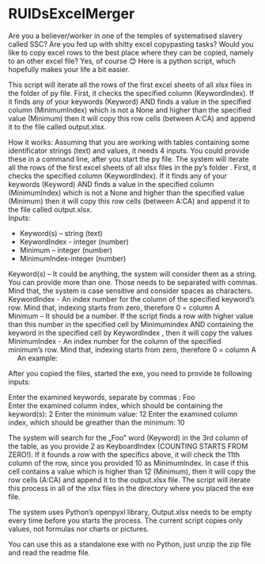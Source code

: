 # RUIDsExcelMerger
Are you a believer/worker in one of the temples of systematised slavery called SSC? Are you fed up with shitty excel copypasting tasks? Would you like to copy excel rows to the best place where they can be copied, namely to an other excel file?
Yes, of course 😊 
Here is a python script, which hopefully makes your life a bit easier. 

This script will iterate all the rows of the first excel sheets of all xlsx files in the folder of py file. First, it checks the specified column (KeywordIndex). If it finds any of your keywords (Keyword) AND finds a value in the specified column (MinimumIndex) which is not a None and higher than the specified value (Minimum)  then it will copy this row cells (between A:CA) and append it to the file called output.xlsx.  

How it works: 
Assuming that you are working with tables containing some identificator strings (text) and values, it needs 4 inputs. You could provide these in a command line, after you start the py file. 
The system will iterate all the rows of the first excel sheets of all xlsx files in the py’s folder . First, it checks the specified column (KeywordIndex). If it finds any of your keywords (Keyword) AND finds a value in the specified column (MinimumIndex) which is not a None and higher than the specified value (Minimum)  then it will copy this row cells (between A:CA) and append it to the file called output.xlsx.  
Inputs: 
-	Keyword(s) – string (text)
-	KeywordIndex  - integer (number) 
-	Minimum – integer  (number)
-	MinimumIndex-integer  (number)

Keyword(s) – It could be anything, the system will consider them as a string. You can provide more than one. Those needs to be separated with commas. Mind that, the system is case sensitive and consider spaces as characters. 
KeywordIndex  - An index number for the column of the specified keyword’s row. Mind that, indexing starts from zero, therefore 0 = column A  
Minimum – It should be a number. If the script finds a row with higher value than this number in the specified cell by Minimumindex AND containing the keyword in the specified cell by KeywordIndex , then it will copy the values
MinimumIndex - An index number for the column of the specified minimum’s row. Mind that, indexing starts from zero, therefore 0 = column A  
 
An example: 

After you copied the files, started the exe, you need to provide te following inputs:

Enter the examined keywords, separate by commas : Foo   
Enter the examined column index, which should be containing the keyword(s): 2
Enter the minimum value: 12
Enter the examined column index, which should be greather than the minimum: 10

The system will search for the „Foo” word (Keyword) in the 3rd column of the table, as you provide 2 as KeyboardIndex (COUNTING STARTS FROM ZERO!). If it founds a row with the specifics above, it will check the 11th column of the row, since you provided 10 as MinimumIndex. In case if this cell contains a value which is higher than 12 (Minimum), then it will copy the row cells (A:CA) and append it to the output.xlsx file. The script will iterate this process in all of the xlsx files in the directory where you placed the exe file. 

The system uses Python’s openpyxl library,
Output.xlsx needs to be empty every time before you starts the process. 
The current script copies only values, not formulas nor charts or pictures. 

You can use this as a standalone exe with no Python, just unzip the zip file and read the readme file. 

